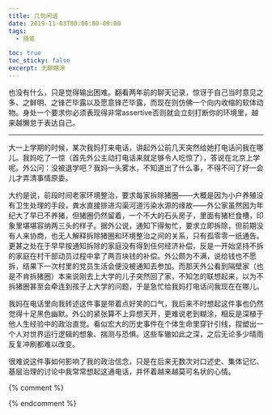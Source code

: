 ```yaml
---
title: 几句闲话
date: 2019-11-03T00:00:00-09:00
tags:
  - 随笔

toc: true
toc_sticky: false
excerpt: 无聊瞎涂
---
```


也没有什么，只是觉得输出困难。翻看两年前的聊天记录，惊讶于自己当时意见之多、之鲜明、之锋芒毕露以及愿意锋芒毕露，而现在则仿佛一个向内收缩的软体动物。身处一个要求你必须表现得非常assertive否则就会立刻打断你的环境里，越来越懒怠于表达自己。

---

大一上学期的时候，某次我妈打来电话，讲起外公前几天突然给她打电话问我在哪儿。我妈吃了一惊（首先外公主动打电话来就足够令人吃惊了），答说在北京上学呢。外公问：没被退学吧？我妈一头雾水，不知道出了什么事，不得不问了好一会儿才弄清事情原委。

大约是说，前段时间老家环境整治，要求每家拆除猪圈——大概是因为小户养殖没有卫生处理的手段，粪水直接排进沟渠河道污染水源的缘故——外公家虽然因为年纪大了早已不养猪，但猪圈仍然留着，一个不大的石头房子，里面有猪栏食槽，印象里堪堪容纳两三头的样子。据外公说，通知下得匆忙，要求立即拆除，但前期没有人来协商，也无人解释拆除猪圈和环境整治之间的关系，只有孤零零一纸通告。更甚之处在于早早按通知拆除的家庭没有得到任何经济补偿，反是一开始坚持不拆的家庭在村干部动员过程中拿了两百块钱的补偿。外公颇为不满，说给钱也不愿拆，结果下一次村里的党员生活会便没被通知去参加。而那天外公看到隔壁家（也是不肯拆猪圈）本来说刚去上大学的儿子突然回了家，不知怎的联想起来，以为不拆猪圈甚至会牵连到孩子上大学的问题，于是急忙给我妈打电话问我现在在哪儿。

我妈在电话里向我转述这件事是带着点好笑的口气，我后来不时想起这件事也仍然觉得十足黑色幽默。外公的紧张算不上异想天开，更难说老到糊涂，相反是深植于他人生经验中的政治直觉。看似宏大的历史事件在个体生命里穿针引线，捏塑出一个人对世界运行逻辑的想象、揣测与恐惧。这些车辙如此之深，之后无论多少晴雨反复冲刷都难以改变。

很难说这件事如何影响了我的政治信念，只是在后来无数次对口述史、集体记忆、基层治理的讨论中我常常想起这通电话，并怀着越来越莫可名状的心情。


{% comment %}


{% endcomment %}
